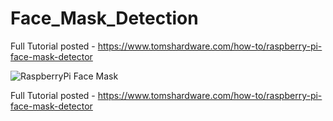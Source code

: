 # Face_Mask_Detection
Full Tutorial posted - https://www.tomshardware.com/how-to/raspberry-pi-face-mask-detector

![RaspberryPi Face Mask](https://github.com/carolinedunn/Face_Mask_Detection/blob/main/maskon-maskoff.png)

Full Tutorial posted - https://www.tomshardware.com/how-to/raspberry-pi-face-mask-detector
